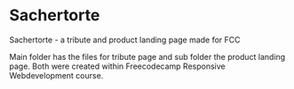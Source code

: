 # Sachertorte
Sachertorte - a tribute and product landing page made for FCC


Main folder has the files for tribute page and sub folder the product landing page.
Both were created within Freecodecamp Responsive Webdevelopment course. 
